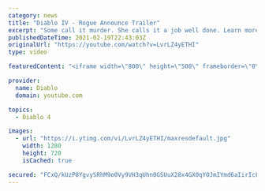 ```yaml
---
category: news
title: "Diablo IV - Rogue Announce Trailer"
excerpt: "Some call it murder. She calls it a job well done. Learn more at Diablo4.com The Rogue is the newest addition to the Diablo IV campfire, combining range and ..."
publishedDateTime: 2021-02-19T22:43:03Z
originalUrl: "https://youtube.com/watch?v=LvrLZ4yETHI"
type: video

featuredContent: "<iframe width=\"800\" height=\"500\" frameborder=\"0\" src=\"https://www.youtube.com/embed/LvrLZ4yETHI\" allow=\"accelerometer; autoplay; encrypted-media; gyroscope; picture-in-picture\" allowfullscreen></iframe>"

provider:
  name: Diablo
  domain: youtube.com

topics:
  - Diablo 4

images:
  - url: "https://i.ytimg.com/vi/LvrLZ4yETHI/maxresdefault.jpg"
    width: 1280
    height: 720
    isCached: true

secured: "FCxQ/kUzP8YgvySRhM9o0Vy9VH3qUhn0GSUuX28x4GX0qYOJmIYmd6aIirIcFXgG+8hnc0N8P7Tw+VZQoL2hxmU0wkeMJa42lWfzEgRtJdAARAMJlzmNWQqdUPCduZc1d/4uj6Tw8ZdO54j4CYECx4+FX6jq4rZP50K9NUwtpyVCJzDbW0cBKOEAybeTtwUrFJD4N/AnnIQJPLxdqknmzEkqB943Y7oldKzsbN1Z7L8uLi41Ak+1X0OIub3gXQWJO2sTR99y0ARUd5ybDELIpLBCml98aReU5fk9RKcj2liXBEGlXI5c8IVVHS1JX1vOi7ZWM+VyMcTlwEOrml1/tMMNc1acEoqcKb+MXUlWiv73SDn+qRIFvlutuFP8mSPTLmRZ0QEdwwvLc8jS92UhsH/P019DXysvEtWp1sPujSrZHvQdnx2JWxzWRvty++3G;scPiuVk90GSq2ZdVqlAJ6Q=="
---
```


